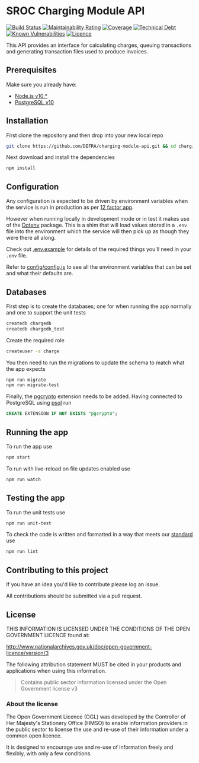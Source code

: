 # SROC Charging Module API

[![Build Status](https://travis-ci.com/DEFRA/charging-module-api.svg?branch=master)](https://travis-ci.com/DEFRA/charging-module-api)
[![Maintainability Rating](https://sonarcloud.io/api/project_badges/measure?project=DEFRA_charging-module-api&metric=sqale_rating)](https://sonarcloud.io/dashboard?id=DEFRA_charging-module-api)
[![Coverage](https://sonarcloud.io/api/project_badges/measure?project=DEFRA_charging-module-api&metric=coverage)](https://sonarcloud.io/dashboard?id=DEFRA_charging-module-api)
[![Technical Debt](https://sonarcloud.io/api/project_badges/measure?project=DEFRA_charging-module-api&metric=sqale_index)](https://sonarcloud.io/dashboard?id=DEFRA_charging-module-api)
[![Known Vulnerabilities](https://snyk.io/test/github/DEFRA/charging-module-api/badge.svg)](https://snyk.io/test/github/DEFRA/charging-module-api)
[![Licence](https://img.shields.io/badge/Licence-OGLv3-blue.svg)](http://www.nationalarchives.gov.uk/doc/open-government-licence/version/3)

This API provides an interface for calculating charges, queuing transactions and generating transaction files used to produce invoices.

## Prerequisites

Make sure you already have:

- [Node.js v10.*](https://nodejs.org/en/)
- [PostgreSQL v10](https://www.postgresql.org/)

## Installation

First clone the repository and then drop into your new local repo

```bash
git clone https://github.com/DEFRA/charging-module-api.git && cd charging-module-api
```

Next download and install the dependencies

```bash
npm install
```

## Configuration

Any configuration is expected to be driven by environment variables when the service is run in production as per [12 factor app](https://12factor.net/config).

However when running locally in development mode or in test it makes use of the [Dotenv](https://github.com/motdotla/dotenv) package. This is a shim that will load values stored in a `.env` file into the environment which the service will then pick up as though they were there all along.

Check out [.env.example](/.env.example) for details of the required things you'll need in your `.env` file.

Refer to [config/config.js](config/config.js) to see all the environment variables that can be set and what their defaults are.

## Databases

First step is to create the databases; one for when running the app normally and one to support the unit tests

```bash
createdb chargedb
createdb chargedb_test
```

Create the required role

```bash
createuser -s charge
```

You then need to run the migrations to update the schema to match what the app expects

```bash
npm run migrate
npm run migrate-test
```

Finally, the [pgcrypto](https://www.postgresql.org/docs/10/pgcrypto.html) extension needs to be added. Having connected to PostgreSQL using [psql](https://www.postgresql.org/docs/10/app-psql.html) run

```sql
CREATE EXTENSION IF NOT EXISTS "pgcrypto";
```

## Running the app

To run the app use

```bash
npm start
```

To run with live-reload on file updates enabled use

```bash
npm run watch
```

## Testing the app

To run the unit tests use

```bash
npm run unit-test
```

To check the code is written and formatted in a way that meets our [standard](https://github.com/DEFRA/software-development-standards/blob/master/standards/javascript_standards.md) use

```bash
npm run lint
```

## Contributing to this project

If you have an idea you'd like to contribute please log an issue.

All contributions should be submitted via a pull request.

## License

THIS INFORMATION IS LICENSED UNDER THE CONDITIONS OF THE OPEN GOVERNMENT LICENCE found at:

<http://www.nationalarchives.gov.uk/doc/open-government-licence/version/3>

The following attribution statement MUST be cited in your products and applications when using this information.

>Contains public sector information licensed under the Open Government license v3

### About the license

The Open Government Licence (OGL) was developed by the Controller of Her Majesty's Stationery Office (HMSO) to enable information providers in the public sector to license the use and re-use of their information under a common open licence.

It is designed to encourage use and re-use of information freely and flexibly, with only a few conditions.
